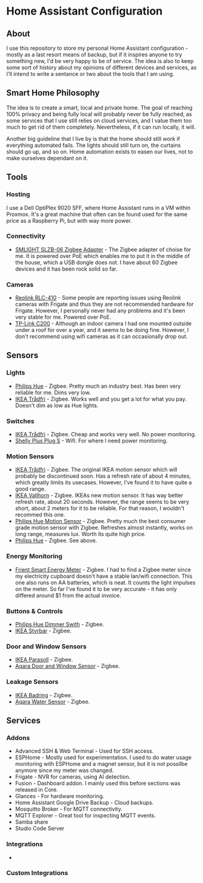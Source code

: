 # Home Assistant Configuration
## About
I use this repository to store my personal Home Assistant configuration - mostly as a last resort means of backup, but if it inspires anyone to try something new, I'd be very happy to be of service. The idea is also to keep some sort of history about my opinions of different devices and services, as I'll intend to write a sentance or two about the tools that I am using. 

## Smart Home Philosophy
The idea is to create a smart, local and private home. The goal of reaching 100% privacy and being fully local will probably never be fully reached, as some services that I use still relies on cloud services, and I value them too much to get rid of them completely. Nevertheless, if it can run locally, it will. 

Another big guideline that I live by is that the home should still *work* if everything automated fails. The lights should still turn on, the curtains should go up, and so on. Home automation exists to easen our lives, not to make ourselves dependant on it. 

## Tools
### Hosting
I use a Dell OptiPlex 9020 SFF, where Home Assistant runs in a VM within Proxmox. It's a great machine that often can be found used for the same price as a Raspberry Pi, but with way more power.

### Connectivity
- [SMLIGHT SLZB-06 Zigbee Adapter](https://smlight.tech/product/slzb-06/) - The Zigbee adapter of choise for me. It is powered over PoE which enables me to put it in the middle of the house, which a USB dongle does not. I have about 60 Zigbee devices and it has been rock solid so far.

### Cameras
- [Reolink RLC-410](https://reolink.com/product/rlc-410/) - Some people are reporting issues using Reolink cameras with Frigate and thus they are not recommended hardware for Frigate. However, I personally never had any problems and it's been very stable for me. Powered over PoE.
- [TP-Link C200](https://www.tp-link.com/se/home-networking/cloud-camera/tapo-c200/) - Although an indoor camera I had one mounted outside under a roof for over a year, and it seems to be doing fine. However, I don't recommend using wifi cameras as it can occasionally drop out.

## Sensors
### Lights
- [Philips Hue](https://www.philips-hue.com/sv-se/products/smart-light-bulbs) - Zigbee. Pretty much an industry best. Has been very reliable for me. Dims very low.
- [IKEA Trådfri](https://www.ikea.com/se/sv/cat/smarta-led-lampor-36813/) - Zigbee. Works well and you get a lot for what you pay. Doesn't dim as low as Hue lights.
### Switches
- [IKEA Trådfri](https://www.ikea.com/se/sv/p/tradfri-tradloest-uttag-smart-90356166/) - Zigbee. Cheap and works very well. No power monitoring.
- [Shelly Plus Plug S](https://www.shelly.com/en/products/shop/shelly-plus-plug-s) - Wifi. For where I need power monitoring.
### Motion Sensors
- [IKEA Trådfri](https://www.ikea.com/se/sv/p/tradfri-tradloes-roerelsesensor-vit-70429913) - Zigbee. The original IKEA motion sensor which will probably be discontinued soon. Has a refresh rate of about 4 minutes, which greatly limits its usecases. However, I've found it to have quite a good range. 
- [IKEA Vallhorn](https://www.ikea.com/se/sv/p/vallhorn-tradloes-roerelsesensor-smart-vit-90504341/) - Zigbee. IKEAs new motion sensor. It has way better refresh rate, about 20 seconds. However, the range seems to be very short, about 2 meters for it to be reliable. For that reason, I wouldn't recommed this one.
- [Philips Hue Motion Sensor](https://www.philips-hue.com/sv-se/p/hue-hue-motion-sensor/8719514342125) - Zigbee. Pretty much the best consumer grade motion sensor with Zigbee. Refreshes almost instantly, works on long range, measures lux. Worth its quite high price.
- [Philips Hue](https://www.philips-hue.com/sv-se/p/hue-utomhussensor/8719514342262) - Zigbee. See above.
### Energy Monitoring
- [Frient Smart Energy Meter](https://www.kjell.com/se/produkter/smarta-hem/smarta-sensorer/smarta-energimatare/frient-smart-energimatare-for-elcentral-p52023) - Zigbee. I had to find a Zigbee meter since my electricity cupboard doesn't have a stable lan/wifi connection. This one also runs on AA batteries, which is neat. It counts the light impulses on the meter. So far I've found it to be very accurate - it has only differed around $1 from the actual invoice.
### Buttons & Controls
- [Philips Hue Dimmer Swith](https://www.philips-hue.com/sv-se/p/hue-dimmer-switch/8719514274617#overview) - Zigbee.
- [IKEA Styrbar](https://www.ikea.com/se/sv/p/styrbar-fjaerrkontroll-smart-rostfritt-stal-10435224/) - Zigbee.
### Door and Window Sensors
- [IKEA Parasoll](https://www.ikea.com/se/sv/p/parasoll-doerr-foenstersensor-smart-vit-80504308/) - Zigbee.
- [Aqara Door and Window Sensor](https://www.aqara.com/en/product/door-and-window-sensor/) - Zigbee.
### Leakage Sensors
- [IKEA Badring](https://www.ikea.com/se/en/p/badring-water-leakage-sensor-smart-60504352/) - Zigbee.
- [Aqara Water Sensor](https://www.aqara.com/en/product/water-sensor/) - Zigbee.


## Services
### Addons
- Advanced SSH & Web Terminal - Used for SSH access.
- ESPHome - Mostly used for experimentation. I used to do water usage monitoring with ESPHome and a magnet sensor, but it is not possilbe anymore since my meter was changed. 
- Frigate - NVR for cameras, using AI detection.
- Fusion - Dashboard addon. I mainly used this before sections was released in Core.
- Glances - For hardware monitoring.
- Home Assistant Google Drive Backup - Cloud backups.
- Mosquitto Broker - For MQTT connectivity.
- MQTT Explorer - Great tool for inspecting MQTT events.
- Samba share
- Studio Code Server
### Integrations
- 
### Custom Integrations

